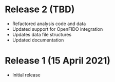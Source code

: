 # Release 2 (TBD)

- Refactored analysis code and data
- Updated support for OpenFIDO integration
- Updates data file structures
- Updated documentation

# Release 1 (15 April 2021)

- Initial release
